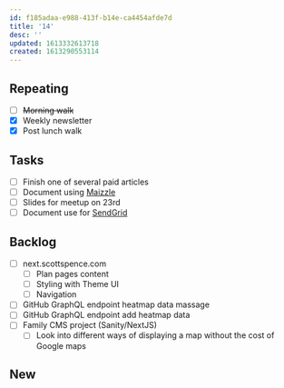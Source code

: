 ```yaml
---
id: f185adaa-e988-413f-b14e-ca4454afde7d
title: '14'
desc: ''
updated: 1613332613718
created: 1613290553114
---
```


## Repeating

- [ ] ~~Morning walk~~
- [x] Weekly newsletter
- [x] Post lunch walk

## Tasks

- [ ] Finish one of several paid articles
- [ ] Document using [Maizzle]
- [ ] Slides for meetup on 23rd
- [ ] Document use for [SendGrid]

## Backlog

- [ ] next.scottspence.com
  - [ ] Plan pages content
  - [ ] Styling with Theme UI
  - [ ] Navigation
- [ ] GitHub GraphQL endpoint heatmap data massage
- [ ] GitHub GraphQL endpoint add heatmap data
- [ ] Family CMS project (Sanity/NextJS)
  - [ ] Look into different ways of displaying a map without the cost
        of Google maps

## New

<!-- Links -->

[maizzle]: https://maizzle.com/
[sendgrid]: https://app.sendgrid.com
